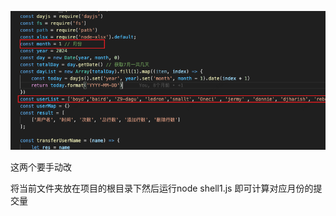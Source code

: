 ![image-20241004155736411](./assets/image-20241004155736411.png)

这两个要手动改



将当前文件夹放在项目的根目录下然后运行node shell1.js 即可计算对应月份的提交量
